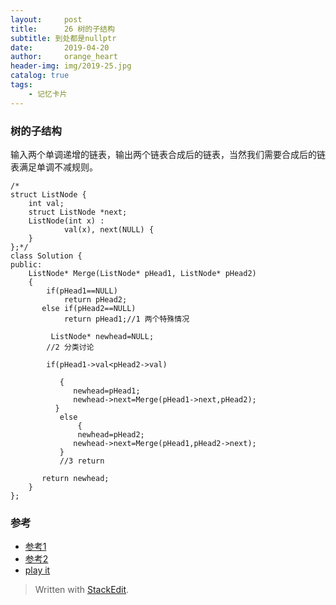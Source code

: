 ```yaml
---
layout:     post
title:      26 树的子结构
subtitle: 到处都是nullptr
date:       2019-04-20
author:     orange_heart
header-img: img/2019-25.jpg
catalog: true
tags:
    - 记忆卡片
---
```


### 树的子结构

输入两个单调递增的链表，输出两个链表合成后的链表，当然我们需要合成后的链表满足单调不减规则。

```objc
/*
struct ListNode {
	int val;
	struct ListNode *next;
	ListNode(int x) :
			val(x), next(NULL) {
	}
};*/
class Solution {
public:
    ListNode* Merge(ListNode* pHead1, ListNode* pHead2)
    {
        if(pHead1==NULL)
            return pHead2;
       else if(pHead2==NULL)
            return pHead1;//1 两个特殊情况  
         
         ListNode* newhead=NULL;
        //2 分类讨论  
        
        if(pHead1->val<pHead2->val)
                 
           {
              newhead=pHead1;
              newhead->next=Merge(pHead1->next,pHead2);
          }
           else
               {
               newhead=pHead2;
              newhead->next=Merge(pHead1,pHead2->next);
           }
           //3 return  
            
       return newhead;
    }
};
```
### 参考

- [参考1](https://github.com/zhedahht/CodingInterviewChinese2)
- [参考2](https://github.com/gatieme/CodingInterviews)
- [play it](https://www.nowcoder.com/practice/d8b6b4358f774294a89de2a6ac4d9337?tpId=13&tqId=11169&tPage=1&rp=1&ru=/ta/coding-interviews&qru=/ta/coding-interviews/question-ranking)



> Written with [StackEdit](https://stackedit.io/).

<head>
    <script src="https://cdn.mathjax.org/mathjax/latest/MathJax.js?config=TeX-AMS-MML_HTMLorMML" type="text/javascript"></script>
    <script type="text/x-mathjax-config">
        MathJax.Hub.Config({
            tex2jax: {
            skipTags: ['script', 'noscript', 'style', 'textarea', 'pre'],
            inlineMath: [['$','$']]
            }
        });
    </script>
</head>
<!--stackedit_data:
eyJoaXN0b3J5IjpbMTM3MTE1MDk0MV19
-->